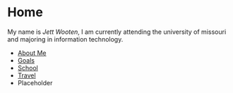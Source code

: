 # Home

My name is _Jett Wooten_, I am currently attending the university of missouri and majoring in information technology.

- [About Me](./aboutme.md "About Me")      
- [Goals](./goals.md "Goals")
- [School](./school.md "School")
- [Travel](./travel.md "Travel")
- Placeholder
